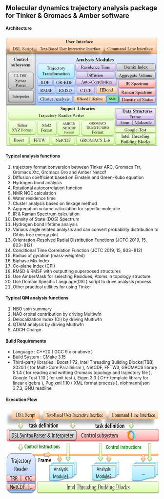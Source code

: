 ## Molecular dynamics trajectory analysis package for Tinker & Gromacs & Amber software

#### Architecture
<img src="doc/Architecture.png" alt="Software Architecture" title="Software Architecture" width="500" height="359" />


#### Typical analysis functions
 
1.   trajectory format conversion between Tinker ARC, Gromacs Trr, Gromacs Xtc, Gromacs Gro and Amber Netcdf
2.   Diffusion coefficient based on Einstein and Green-Kubo equation
3.   Hydrogen bond analysis
4.   Rotational autocorrelation function
5.   NMR NOE calculation
6.   Water residence time
7.   Cluster analysis based on linkage method
8.   Aggregation volume calculation for specific molecule
9.   IR & Raman Spectrum calculation
10.  Density of State (DOS) Spectrum
11.  Hydrogen bond lifetime analysis
12.  Various angle related analysis and can convert probability distribution to Gibbs free energy plot
13.  Orientation-Resolved Radial Distribution Functions (JCTC 2019, 15, 803−812)
14.  Conditional Time Correlation Function (JCTC 2019, 15, 803−812)
15.  Radius of gyration (mass-weighted)
16.  Biphase Mix Index
17.  Co-plane Index (CPI)
18.  RMSD & RMSF with outputting superposed structures
19.  Use AmberMask for selecting Residues, Atoms in topology structure
20.  Use Domain Specific Language(DSL) script to drive analysis process 
21.  Other practical utilities for using Tinker

#### Typical QM analysis functions

1.   NBO spin summary
2.   NAO orbital contribution by driving Multiwfn
3.   Delocalization Index (DI) by driving Multiwfn
4.   QTAIM analysis by driving Multiwfn
5.   ADCH Charge

#### Build Requirements
- Language : C++20 ( GCC 9.x or above )
- Build System :  CMake 3.15
- Third-party libraries :  Boost 1.72,
                           Intel Threading Building Blocks(TBB) 2020.1 ( for Multi-Core Parallelism ), 
                           NetCDF,  FFTW3, 
                           GROMACS library 5.1.4 ( for reading and writting Gromacs topology and trajectory file ),
                           Google Test 1.10 ( for unit test ),
                           Eigen 3.3 ( C++ template library for linear algebra ),
                           Pugixml 1.10 ( XML format process ),
                           nlohmann/json 3.7.3,
                           GNU readline
                           
                          
                           
#### Execution Flow
<img src="doc/ExecutionFlow.png" alt="Software Execution Flow" title="Software Execution Flow" width="700" height="285" />


                           

 
